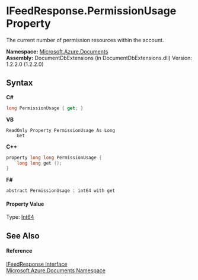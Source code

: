 # IFeedResponse.PermissionUsage Property 
 

The current number of permission resources within the account.

**Namespace:**&nbsp;<a href="856b2e23-9c8b-2618-f913-67d85d500616">Microsoft.Azure.Documents</a><br />**Assembly:**&nbsp;DocumentDbExtensions (in DocumentDbExtensions.dll) Version: 1.2.2.0 (1.2.2.0)

## Syntax

**C#**<br />
``` C#
long PermissionUsage { get; }
```

**VB**<br />
``` VB
ReadOnly Property PermissionUsage As Long
	Get
```

**C++**<br />
``` C++
property long long PermissionUsage {
	long long get ();
}
```

**F#**<br />
``` F#
abstract PermissionUsage : int64 with get

```


#### Property Value
Type: <a href="http://msdn2.microsoft.com/en-us/library/6yy583ek" target="_blank">Int64</a>

## See Also


#### Reference
<a href="cbcd444d-ffe1-6199-9c3a-29fa6b4f474e">IFeedResponse Interface</a><br /><a href="856b2e23-9c8b-2618-f913-67d85d500616">Microsoft.Azure.Documents Namespace</a><br />